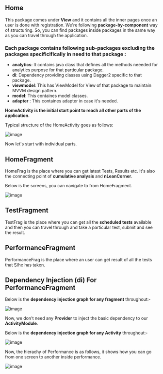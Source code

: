## Home
This package comes under **View** and it contains all the inner pages once an user is done with registration. 
We're following **package-by-component** way of structuring. So, you can find packages inside packages in the 
same way as you can travel through the application.

### Each package contains following sub-packages excluding the packages specificifically in need to that package :

* **analytics**: It contains java class that defines all the methods neeeded for analytics purpose for that particular 
                 package.
* **di**: Dependency providing classes using Dagger2 specific to that package.
* **viewmodel**: This has ViewModel for View of that package to maintain MVVM design pattern.
* **model**: This containes model classes.
* **adapter** : This containes adapter in case it's needed.

**HomeActivity is the initial start point to reach all other parts of the application.**

Typical structure of the HomeActivity goes as follows:


![image](https://i.imgur.com/VTvakUm.png)



Now let's start with individual parts.

## HomeFragment

HomeFrag is the place where you can get latest Tests, Results etc. It's also the connecting point of 
**cumulative analysis** and **nLeanCorner**. 

Below is the screens, you can navigate to from HomeFragment.

![image](https://i.imgur.com/0aTND3j.png)

## TestFragment

TestFrag is the place where you can get all the **scheduled tests** available and then you can travel through 
and take a particular test, submit and see the result.

## PerformanceFragment

PerformanceFrag is the place where an user can get result of all the tests that S/he has taken.

## Dependency Injection (di) For PerformanceFragment


Below is the **dependency injection graph for any fragment** throughout:-


![image](https://i.imgur.com/IhE7lJ6.png)

Now, we don't need any **Provider** to inject the basic dependency to our **ActivityModule**.

Below is the **dependency injection graph for any Activity** throughout:-

![image](https://i.imgur.com/HfkNnZl.png)

Now, the hierachy of Performance is as follows, it shows how you can go from one screen to another inside performance.

![image](https://i.imgur.com/XwCFRjj.png)

